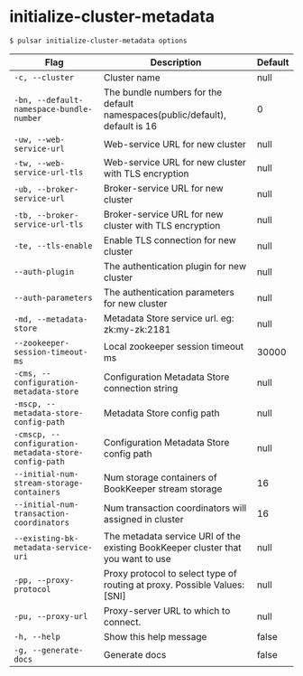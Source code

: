 # initialize-cluster-metadata



```shell
$ pulsar initialize-cluster-metadata options
```

|Flag|Description|Default|
|---|---|---|
| `-c, --cluster` | Cluster name|null|
| `-bn, --default-namespace-bundle-number` | The bundle numbers for the default namespaces(public/default), default is 16|0|
| `-uw, --web-service-url` | Web-service URL for new cluster|null|
| `-tw, --web-service-url-tls` | Web-service URL for new cluster with TLS encryption|null|
| `-ub, --broker-service-url` | Broker-service URL for new cluster|null|
| `-tb, --broker-service-url-tls` | Broker-service URL for new cluster with TLS encryption|null|
| `-te, --tls-enable` | Enable TLS connection for new cluster|null|
| `--auth-plugin` | The authentication plugin for new cluster|null|
| `--auth-parameters` | The authentication parameters for new cluster|null|
| `-md, --metadata-store` | Metadata Store service url. eg: zk:my-zk:2181|null|
| `--zookeeper-session-timeout-ms` | Local zookeeper session timeout ms|30000|
| `-cms, --configuration-metadata-store` | Configuration Metadata Store connection string|null|
| `-mscp, --metadata-store-config-path` | Metadata Store config path|null|
| `-cmscp, --configuration-metadata-store-config-path` | Configuration Metadata Store config path|null|
| `--initial-num-stream-storage-containers` | Num storage containers of BookKeeper stream storage|16|
| `--initial-num-transaction-coordinators` | Num transaction coordinators will assigned in cluster|16|
| `--existing-bk-metadata-service-uri` | The metadata service URI of the existing BookKeeper cluster that you want to use|null|
| `-pp, --proxy-protocol` | Proxy protocol to select type of routing at proxy. Possible Values: [SNI]|null|
| `-pu, --proxy-url` | Proxy-server URL to which to connect.|null|
| `-h, --help` | Show this help message|false|
| `-g, --generate-docs` | Generate docs|false|

